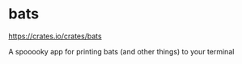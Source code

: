 # bats

https://crates.io/crates/bats


A spooooky app for printing bats (and other things) to your terminal




